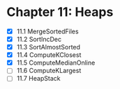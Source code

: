 # Chapter 11: Heaps

- [x] 11.1 MergeSortedFiles
- [x] 11.2 SortIncDec
- [x] 11.3 SortAlmostSorted
- [x] 11.4 ComputeKClosest
- [x] 11.5 ComputeMedianOnline
- [ ] 11.6 ComputeKLargest
- [ ] 11.7 HeapStack